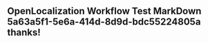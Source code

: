 <properties
ms.topic="hero-topic"
ms.test1="hero-topic"
ms.test2="test"/>

## OpenLocalization Workflow Test MarkDown 5a63a5f1-5e6a-414d-8d9d-bdc55224805a thanks!
